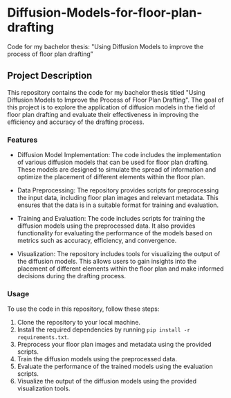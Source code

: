 # Diffusion-Models-for-floor-plan-drafting
Code for my bachelor thesis: "Using Diffusion Models to improve the process of floor plan drafting”
## Project Description

This repository contains the code for my bachelor thesis titled "Using Diffusion Models to Improve the Process of Floor Plan Drafting". The goal of this project is to explore the application of diffusion models in the field of floor plan drafting and evaluate their effectiveness in improving the efficiency and accuracy of the drafting process.

### Features

- Diffusion Model Implementation: The code includes the implementation of various diffusion models that can be used for floor plan drafting. These models are designed to simulate the spread of information and optimize the placement of different elements within the floor plan.

- Data Preprocessing: The repository provides scripts for preprocessing the input data, including floor plan images and relevant metadata. This ensures that the data is in a suitable format for training and evaluation.

- Training and Evaluation: The code includes scripts for training the diffusion models using the preprocessed data. It also provides functionality for evaluating the performance of the models based on metrics such as accuracy, efficiency, and convergence.

- Visualization: The repository includes tools for visualizing the output of the diffusion models. This allows users to gain insights into the placement of different elements within the floor plan and make informed decisions during the drafting process.

### Usage

To use the code in this repository, follow these steps:

1. Clone the repository to your local machine.
2. Install the required dependencies by running `pip install -r requirements.txt`.
3. Preprocess your floor plan images and metadata using the provided scripts.
4. Train the diffusion models using the preprocessed data.
5. Evaluate the performance of the trained models using the evaluation scripts.
6. Visualize the output of the diffusion models using the provided visualization tools.


